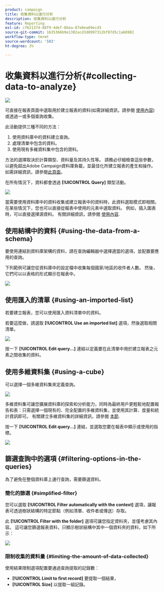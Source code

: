 ```yaml
---
product: campaign
title: 收集資料以進行分析
description: 收集資料以進行分析
feature: Reporting
exl-id: cf621374-88f9-4def-8bea-87e0ea69ecd3
source-git-commit: 1635366b9e1302acd3d8997312bf07d5c1a68982
workflow-type: tm+mt
source-wordcount: '503'
ht-degree: 3%

---
```


# 收集資料以進行分析{#collecting-data-to-analyze}

![](../../assets/common.svg)

可直接在報表頁面中選取用於建立報表的資料(如需詳細資訊，請參閱 [使用內容](../../reporting/using/using-the-context.md))或透過一或多個查詢收集。

此活動提供三種不同的方法：

1. 使用資料庫中的資料建立查詢。
1. 處理清單中包含的資料。
1. 使用現有多維資料集中包含的資料。

方法的選擇取決於計算類型、資料量及其持久性等。 請務必仔細檢查這些參數，以避免超出Adobe Campaign資料庫負載，並最佳化所建立報表的產生和操作。 如需詳細資訊，請參閱[此頁面](../../reporting/using/best-practices.md#optimizing-report-creation)。

在所有情況下，資料都會透過 **[!UICONTROL Query]** 類型活動。

![](assets/reporting_query_edit.png)

當需要使用資料庫中的資料收集或建立報表中的資料時，此資料選取模式即相關。 在某些情況下，您也可以直接從報表中使用的元素中選取資料。 例如，插入圖表時，可以直接選擇源資料。 有關詳細資訊，請參閱 [使用內容](../../reporting/using/using-the-context.md).

## 使用結構中的資料 {#using-the-data-from-a-schema}

要使用連結到資料庫架構的資料，請在查詢編輯器中選擇適當的選項，並配置要應用的查詢。

下列範例可讓您從資料庫中的設定檔中收集每個國家/地區的收件者人數。 然後，它們可以以表格的形式顯示在報表中。

![](assets/reporting_query_from_schema.png)

## 使用匯入的清單 {#using-an-imported-list}

若要建立報表，您可以使用匯入資料清單中的資料。

若要這麼做，請選取 **[!UICONTROL Use an imported list]** 選項，然後選取相關清單。

![](assets/reporting_query_from_list.png)

按一下 **[!UICONTROL Edit query...]** 連結以定義要在此清單中用於建立報表之元素之間收集的資料。

## 使用多維資料集 {#using-a-cube}

可以選擇一個多維資料集來定義查詢。

![](assets/reporting_query_from_cube.png)

多維資料集可讓您擴展資料庫的探索和分析能力，同時為最終用戶更輕鬆地配置報告和表：只需選擇一個現有的、完全配置的多維資料集，並使用其計算、度量和統計資訊即可。 有關建立多維資料集的詳細資訊，請參閱 [本節](../../reporting/using/ac-cubes.md).

按一下 **[!UICONTROL Edit query...]** 連結，並選取您要在報表中顯示或使用的指標。

![](assets/reporting_query_from_cube_edit_query.png)

## 篩選查詢中的選項 {#filtering-options-in-the-queries}

為了避免在整個資料庫上運行查詢，需要篩選資料。

### 簡化的篩選 {#simplified-filter}

您可以選取 **[!UICONTROL Filter automatically with the context]** 選項，讓報表可透過樹狀結構的特定節點（例如清單、收件者或傳送）存取。

此 **[!UICONTROL Filter with the folder]** 選項可讓您指定資料夾，並僅考慮其內容。 這可讓您篩選報表資料，只顯示樹狀結構中其中一個資料夾的資料，如下所示：

![](assets/reporting_control_folder.png)

### 限制收集的資料量 {#limiting-the-amount-of-data-collected}

使用結果限制選項配置要通過查詢提取的記錄數：

* **[!UICONTROL Limit to first record]** 要提取一個結果，
* **[!UICONTROL Size]** 以提取一組記錄。
